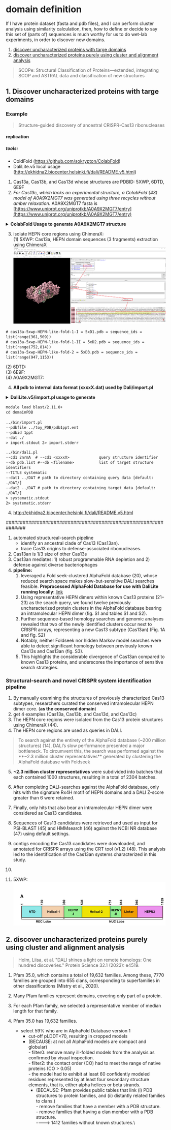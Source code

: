 # domain definition
 If I have protein dataset (fasta and pdb files), and I can perform cluster analysis using similarity calculation, then, how to define or decide to say this set of (parts of) sequences is much worthy for us to do wet-lab experiments, in order to discover new domains.

  1. [discover uncharacterized proteins with targe domains](#discover-new-proteins-with-targe-domains)
  2. [discover uncharacterized proteins purely using cluster and alignment analysis](#discover-uncharacterized-proteins-purely-using-cluster-and-alignment-analysis)

 > SCOPe: Structural Classification of Proteins—extended, integrating SCOP and ASTRAL data and classification of new structures 

## 1. Discover uncharacterized proteins with targe domains
### Example
 > Structure-guided discovery of ancestral CRISPR-Cas13 ribonucleases
#### replication
##### tools:
- ColdFold (https://github.com/sokrypton/ColabFold)
- DaliLite.v5 local usage (http://ekhidna2.biocenter.helsinki.fi/dali/README.v5.html)

1. Cas13a, Cas13b, and Cas13d whose structures are PDBID: 5XWP, 6DTD, 6E9F
2. *For Cas13c, which lacks an experimental structure, a ColabFold (43) model of A0A9X2MGT7 was generated using three recycles without amber relaxation.* A0A9X2MGT7 fasta is [https://www.uniprot.org/uniprotkb/A0A9X2MGT7/entry](https://www.uniprot.org/uniprotkb/A0A9X2MGT7/entry)
<details>
  <summary><b>ColabFold Usage to generate A0A9X2MGT7 structure</b></summary>

  ```
  # https://github.com/sokrypton/ColabFold
  colabfold_batch A0A9X2MGT7.fasta out_dir --num-recycle 3

  # To activate this environment, use
  #
  #     $ conda activate /storage/shenhuaizhongLab/lihuilin/ColabFold/localcolabfold/colabfold-conda
  #
  # To deactivate an active environment, use
  #
  #     $ conda deactivate
  Installation of ColabFold finished.
  Add /storage/shenhuaizhongLab/lihuilin/ColabFold/localcolabfold/colabfold-conda/bin to your PATH environment variable to run 'colabfold_batch'.
  i.e. for Bash:
          export PATH="/storage/shenhuaizhongLab/lihuilin/ColabFold/localcolabfold/colabfold-conda/bin:$PATH"
  For more details, please run 'colabfold_batch --help'.


  (/storage/shenhuaizhongLab/lihuilin/ColabFold/localcolabfold/colabfold-conda) [lihuilin@gvnq04 localcolabfold]$ colabfold_batch A0A9X2MGT7.fasta out_dir --num-recycle 3
  2024-08-07 11:04:22,702 Running colabfold 1.5.5 (1ccca5a53d20c909f3ccf8a4b81df804e6717cb1)

  WARNING: You are welcome to use the default MSA server, however keep in mind that it's a
  limited shared resource only capable of processing a few thousand MSAs per day. Please
  submit jobs only from a single IP address. We reserve the right to limit access to the
  server case-by-case when usage exceeds fair use. If you require more MSAs: You can
  precompute all MSAs with `colabfold_search` or host your own API and pass it to `--host-url`

  2024-08-07 11:04:23,783 Running on GPU
  2024-08-07 11:04:24,437 Found 5 citations for tools or databases
  2024-08-07 11:04:24,437 Query 1/1: tr_A0A9X2MGT7_A0A9X2MGT7_9FIRM_Type_VI-C_CRISPR-associated_RNA-guided_ribonuclease_Cas13c_OS_Anaerosalibacter_massiliensis_OX_1347392_GN_cas13c_PE_4_SV_1 (length 1111)
  COMPLETE: 100%|███████████████████████████████████████████████████████████████████████████████████████████████████████████████████████████████████████████████████████████████████████████████████████████████████████████████████████████████████████████████████████████████████| 150/150 [elapsed: 00:01 remaining: 00:00]
  2024-08-07 11:04:27,519 Setting max_seq=64, max_extra_seq=1
  2024-08-07 11:05:56,561 alphafold2_ptm_model_1_seed_000 recycle=0 pLDDT=55.2 pTM=0.45
  2024-08-07 11:06:50,394 alphafold2_ptm_model_1_seed_000 recycle=1 pLDDT=68.6 pTM=0.646 tol=11.5
  2024-08-07 11:07:44,227 alphafold2_ptm_model_1_seed_000 recycle=2 pLDDT=73.1 pTM=0.686 tol=2.22
  2024-08-07 11:08:38,082 alphafold2_ptm_model_1_seed_000 recycle=3 pLDDT=73 pTM=0.685 tol=0.964
  2024-08-07 11:08:38,083 alphafold2_ptm_model_1_seed_000 took 231.7s (3 recycles)
  2024-08-07 11:09:32,989 alphafold2_ptm_model_2_seed_000 recycle=0 pLDDT=61.8 pTM=0.491
  2024-08-07 11:10:26,871 alphafold2_ptm_model_2_seed_000 recycle=1 pLDDT=71.2 pTM=0.655 tol=7.3
  2024-08-07 11:11:20,753 alphafold2_ptm_model_2_seed_000 recycle=2 pLDDT=73.8 pTM=0.698 tol=2.15
  2024-08-07 11:12:14,653 alphafold2_ptm_model_2_seed_000 recycle=3 pLDDT=73.9 pTM=0.695 tol=0.867
  2024-08-07 11:12:14,655 alphafold2_ptm_model_2_seed_000 took 215.5s (3 recycles)
  2024-08-07 11:13:09,562 alphafold2_ptm_model_3_seed_000 recycle=0 pLDDT=64.3 pTM=0.554
  2024-08-07 11:14:03,448 alphafold2_ptm_model_3_seed_000 recycle=1 pLDDT=72.8 pTM=0.688 tol=7.73
  2024-08-07 11:14:57,322 alphafold2_ptm_model_3_seed_000 recycle=2 pLDDT=75.1 pTM=0.712 tol=1.73
  2024-08-07 11:15:51,181 alphafold2_ptm_model_3_seed_000 recycle=3 pLDDT=76.1 pTM=0.716 tol=0.902
  2024-08-07 11:15:51,182 alphafold2_ptm_model_3_seed_000 took 215.5s (3 recycles)
  2024-08-07 11:16:46,085 alphafold2_ptm_model_4_seed_000 recycle=0 pLDDT=62.3 pTM=0.528
  2024-08-07 11:17:39,954 alphafold2_ptm_model_4_seed_000 recycle=1 pLDDT=73.9 pTM=0.709 tol=6.2
  2024-08-07 11:18:33,819 alphafold2_ptm_model_4_seed_000 recycle=2 pLDDT=75.2 pTM=0.718 tol=1.76
  2024-08-07 11:19:27,693 alphafold2_ptm_model_4_seed_000 recycle=3 pLDDT=75.3 pTM=0.708 tol=1.54
  2024-08-07 11:19:27,695 alphafold2_ptm_model_4_seed_000 took 215.5s (3 recycles)
  2024-08-07 11:20:22,592 alphafold2_ptm_model_5_seed_000 recycle=0 pLDDT=64.3 pTM=0.591
  2024-08-07 11:21:16,475 alphafold2_ptm_model_5_seed_000 recycle=1 pLDDT=73.8 pTM=0.716 tol=6.65
  2024-08-07 11:22:10,378 alphafold2_ptm_model_5_seed_000 recycle=2 pLDDT=74.9 pTM=0.731 tol=1.27
  2024-08-07 11:23:04,285 alphafold2_ptm_model_5_seed_000 recycle=3 pLDDT=75.8 pTM=0.738 tol=1.16
  2024-08-07 11:23:04,287 alphafold2_ptm_model_5_seed_000 took 215.6s (3 recycles)
  2024-08-07 11:23:05,290 reranking models by 'plddt' metric
  2024-08-07 11:23:05,309 rank_001_alphafold2_ptm_model_3_seed_000 pLDDT=76.1 pTM=0.716
  2024-08-07 11:23:05,310 rank_002_alphafold2_ptm_model_5_seed_000 pLDDT=75.8 pTM=0.738
  2024-08-07 11:23:05,311 rank_003_alphafold2_ptm_model_4_seed_000 pLDDT=75.3 pTM=0.708
  2024-08-07 11:23:05,312 rank_004_alphafold2_ptm_model_2_seed_000 pLDDT=73.9 pTM=0.695
  2024-08-07 11:23:05,313 rank_005_alphafold2_ptm_model_1_seed_000 pLDDT=73 pTM=0.685
  2024-08-07 11:23:08,499 Done
   ```
</details>

3. isolate HEPN core regions using ChimeraX: \
  (1) 5XWP: Cas13a, HEPN domain sequences (3 fragments) extraction using ChimeraX \
![alt text](../img/5xwp-chimeraX.png)
```
# cas13a-5xwp-HEPN-like-fold-1-I = 5xD1.pdb = sequence_ids = list(range(361,509))
# cas13a-5xwp-HEPN-like-fold-1-II = 5xD2.pdb = sequence_ids = list(range(752,814))
# cas13a-5xwp-HEPN-like-fold-2 = 5xD3.pdb = sequence_ids = list(range(947,1153))
```
  (2) 6DTD: \
  (3) 6E9F: \
  (4) A0A9X2MGT7: 



4. **All pdb to internal data format (xxxxX.dat) used by Dali/import.pl**

<details>
    <summary><b>DaliLite.v5/import.pl usage to generate  </b></summary>

</details>












```
module load blast/2.11.0+
cd domainPDB

../bin/import.pl 
--pdbfile ../toy_PDB/pdb1ppt.ent 
--pdbid 1ppt 
--dat ./ 
> import.stdout 2> import.stderr

```

```
../bin/dali.pl 
--cd1 2nrmA  # --cd1 <xxxxX>             query structure identifier
--db pdb.list #--db <filename>           list of target structure identifiers
--TITLE systematic 
--dat1 ../DAT # path to directory containing query data [default: ./DAT/]
--dat2 ../DAT # path to directory containing target data [default: ./DAT/]
> systematic.stdout 
2> systematic.stderr

```


4. http://ekhidna2.biocenter.helsinki.fi/dali/README.v5.html







###############################################################

1. automated structureal-search pipeline
    * identify an ancestral clade of Cas13 (Cas13an).
    * trace Cas13 origins to defense-associated ribonucleases.
2. Cas13an is 1/3 size of other Cas13s
3. Cas13an mediates: 1) robust programmable RNA depletion and 2) defense against diverse bacteriophages
4. **pipeline:** 
    1) leveraged a Fold seek-clustered AlphaFold database (20), whose reduced search space makes slow-but-sensitive DALI searches feasible. **Preprocessed AlphaFold Database for use with DaliLite running locally**: [link](http://ekhidna2.biocenter.helsinki.fi/dali/digest.html)
    2) Using representative HEPN dimers within known Cas13 proteins (21–23) as the search query, we found twelve previously uncharacterized protein clusters in the AlphaFold database bearing an intramolecular HEPN dimer (fig. S1 and tables S1 and S2).
    3) Further sequence-based homology searches and genomic analyses revealed that two of the newly identified clusters occur next to CRISPR arrays, representing a new Cas13 subtype (Cas13an) (Fig. 1A and fig. S2)
    4) Notably, neither Foldseek nor hidden Markov model searches were able to detect significant homology between previously known Cas13s and Cas13an (fig. S3). 
    5) This highlights the considerable divergence of Cas13an compared to known Cas13 proteins, and underscores the importance of sensitive search strategies.
### Structural-search and novel CRISPR system identification pipeline
1. By manually examining the structures of previously characterized Cas13 subtypes, researchers curated the conserved intramolecular HEPN dimer core. (**as the conserved domain**)
2. get 4 examples (Cas13a, Cas13b, and Cas13d, and Cas13c)
3. The HEPN core regions were isolated from the Cas13 protein structures using ChimeraX (44).
4. The HEPN core regions are used as queries in DALI. 
> To search against the entirety of the AlphaFold database (~200 million structures) (14), DALI’s slow performance presented a major bottleneck. To circumvent this, the search was performed against the **~2.3 million cluster representatives** generated by clustering the AlphaFold database with Foldseek 
5. **~2.3 million cluster representatives** were subdivided into batches that each contained 1000 structures, resulting in a total of 2304 batches.
6. After completing DALI-searches against the AlphaFold database, only hits with the signature Rx4H motif of HEPN domains and a DALI Z-score greater than 6 were retained.
7. Finally, only hits that also bear an intramolecular HEPN dimer were considered as Cas13 candidates.
8. Sequences of Cas13 candidates were retrieved and used as input for PSI-BLAST (45) and HMMsearch (46) against the NCBI NR database (47) using default settings.
9. contigs encoding the Cas13 candidates were downloaded, and annotated for CRISPR arrays using the CRT tool (v1.2) (48). This analysis led to the identification of the Cas13an systems characterized in this study.
10. 





1. 5XWP:
![alt text](../img/5XWP.png)




## 2. discover uncharacterized proteins purely using cluster and alignment analysis
> Holm, Liisa, et al. "DALI shines a light on remote homologs: One hundred discoveries." Protein Science 32.1 (2023): e4519.

1. Pfam 35.0, which contains a total of 19,632 families. Among these, 7770 families are grouped into 655 clans, corresponding to superfamilies in other classifications (Mistry et al., 2020).
2. Many Pfam families represent domains, covering only part of a protein.
3. For each Pfam family, we selected a representative member of median length for that family. 

1. Pfam 35.0 has 19,632 families.
    - select 59% who are in AlphaFold Database version 1
        - cut-off pLDDT<70, resulting in cropped models
        - (BECAUSE: at not all AlphaFold models are compact and globular)\
          *-* filter0: remove many ill-folded models from the analysis as confirmed by visual inspection.\
          *-* filter2: the contact order (CO) had to meet the range of native proteins (CO > 0.05)\
          *-* the model had to exhibit at least 60 confidently modeled residues represented by at least four secondary structure elements, that is, either alpha helices or beta strands.
            - (BECAUSE: Pfam provides public tables that link (i) PDB structures to protein families, and (ii) distantly related families to clans.)\
                *-* remove families that have a member with a PDB structure.\
                *-* remove families that having a clan member with a PDB structure.\
    ----> 1412 families without known structures.\




           
